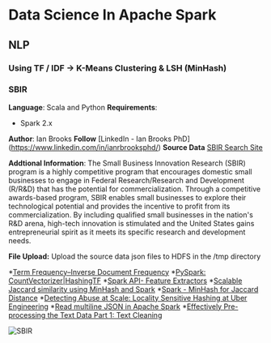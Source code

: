  # Data Science In Apache Spark
 ## NLP
 ### Using TF / IDF -> K-Means Clustering & LSH (MinHash)
### SBIR

**Language**: Scala and Python
**Requirements**: 
- Spark 2.x

**Author**: Ian Brooks
**Follow** [LinkedIn - Ian Brooks PhD] (https://www.linkedin.com/in/ianrbrooksphd/)
**Source Data** [SBIR Search Site](https://www.sbir.gov/sbirsearch/award/all)

**Addtional Information**: The Small Business Innovation Research (SBIR) program is a highly competitive program that encourages domestic small businesses to engage in Federal Research/Research and Development (R/R&D) that has the potential for commercialization. Through a competitive awards-based program, SBIR enables small businesses to explore their technological potential and provides the incentive to profit from its commercialization. By including qualified small businesses in the nation's R&D arena, high-tech innovation is stimulated and the United States gains entrepreneurial spirit as it meets its specific research and development needs.

**File Upload:** Upload the source data json  files to HDFS in the /tmp directory


*[Term Frequency–Inverse Document Frequency](https://en.wikipedia.org/wiki/Tf%E2%80%93idf)
*[PySpark: CountVectorizer|HashingTF](https://towardsdatascience.com/countvectorizer-hashingtf-e66f169e2d4e)
*[Spark API- Feature Extractors](https://spark.apache.org/docs/2.2.3/ml-features.html#countvectorizer)
*[Scalable Jaccard similarity using MinHash and Spark](https://towardsdatascience.com/scalable-jaccard-similarity-using-minhash-and-spark-85d00a007c5e)
*[Spark - MinHash for Jaccard Distance](https://george-jen.gitbook.io/data-science-and-apache-spark/minhash-for-jaccard-distance)
*[Detecting Abuse at Scale: Locality Sensitive Hashing at Uber Engineering](https://databricks.com/blog/2017/05/09/detecting-abuse-scale-locality-sensitive-hashing-uber-engineering.html)
*[Read multiline JSON in Apache Spark](https://stackoverflow.com/questions/38545850/read-multiline-json-in-apache-spark)
*[Effectively Pre-processing the Text Data Part 1: Text Cleaning](https://towardsdatascience.com/effectively-pre-processing-the-text-data-part-1-text-cleaning-9ecae119cb3e)


![SBIR](https://s11759.pcdn.co/wp-content/uploads/2018/04/SBIR_logo.jpg "SBIR")



